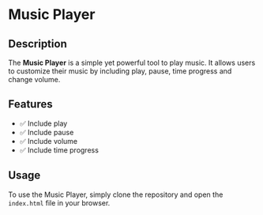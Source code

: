 # Music Player 

## Description
The **Music Player** is a simple yet powerful tool to play music. It allows users to customize their music by including play, pause, time progress and change volume.

## Features
- ✅ Include play
- ✅ Include pause
- ✅ Include volume
- ✅ Include time progress

## Usage
To use the Music Player, simply clone the repository and open the `index.html` file in your browser.
